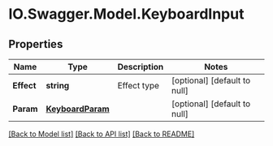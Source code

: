 # IO.Swagger.Model.KeyboardInput
## Properties

Name | Type | Description | Notes
------------ | ------------- | ------------- | -------------
**Effect** | **string** | Effect type | [optional] [default to null]
**Param** | [**KeyboardParam**](KeyboardParam.md) |  | [optional] [default to null]

[[Back to Model list]](../README.md#documentation-for-models) [[Back to API list]](../README.md#documentation-for-api-endpoints) [[Back to README]](../README.md)

